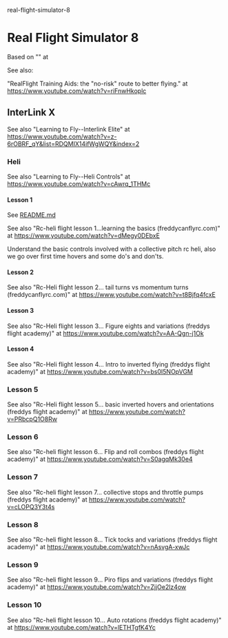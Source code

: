 real-flight-simulator-8
# Real Flight Simulator 8

Based on "" at

See also:

"RealFlight Training Aids: the "no-risk" route to better flying." at https://www.youtube.com/watch?v=riFnwHkoplc

## InterLink X

See also "Learning to Fly--Interlink Elite" at https://www.youtube.com/watch?v=z-6rOBRF_qY&list=RDQMIX14ifWgWQY&index=2


### Heli

See also "Learning to Fly--Heli Controls" at https://www.youtube.com/watch?v=cAwrq_1THMc

#### Lesson 1

See [README.md](./100/README.md)

See also "Rc-heli flight lesson 1...learning the basics (freddycanflyrc.com)" at https://www.youtube.com/watch?v=dMegy0DEbxE

Understand the basic controls involved with a collective pitch rc heli, also we go over first time hovers and some do's and don'ts.

#### Lesson 2

See also "Rc-Heli flight lesson 2... tail turns vs momentum turns (freddycanflyrc.com)" at https://www.youtube.com/watch?v=t8Bjfq4fcxE

#### Lesson 3

See also "Rc-Heli flight lesson 3... Figure eights and variations (freddys flight academy)" at https://www.youtube.com/watch?v=AA-Qgn-j1Ok

#### Lesson 4

See also "Rc-Heli flight lesson 4... Intro to inverted flying (freddys flight academy)" at https://www.youtube.com/watch?v=bs0I5NOpVGM

### Lesson 5

See also "Rc-Heli flight lesson 5... basic inverted hovers and orientations (freddys flight academy)" at https://www.youtube.com/watch?v=PRbcpQ1O8Rw

### Lesson 6

See also "Rc-heli flight lesson 6... Flip and roll combos (freddys flight academy)" at https://www.youtube.com/watch?v=S0agqMk30e4

### Lesson 7

See also "Rc-heli flight lesson 7... collective stops and throttle pumps (freddys flight academy)" at https://www.youtube.com/watch?v=cLOPQ3Y3t4s

### Lesson 8

See also "Rc-heli flight lesson 8... Tick tocks and variations (freddys flight academy)" at https://www.youtube.com/watch?v=nAsvgA-xwJc

### Lesson 9

See also "Rc-heli flight lesson 9... Piro flips and variations (freddys flight academy)" at https://www.youtube.com/watch?v=ZjjOe2lz4ow

### Lesson 10

See also "Rc-heli flight lesson 10... Auto rotations (freddys flight academy)" at https://www.youtube.com/watch?v=lETHTgfK4Yc





